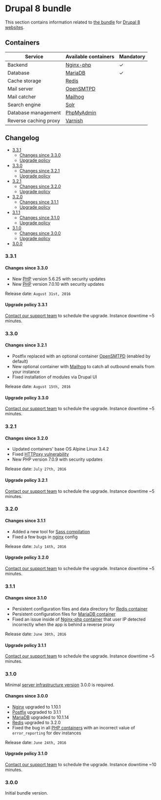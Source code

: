 # Drupal 8 bundle

This section contains information related to [the bundle](README.md) for [Drupal 8 websites](../../apps/drupal/README.md). 

## Containers

| Service | Available containers | Mandatory |
| --------------------- | ---------------------------------------------- | - |
| Backend               | [Nginx-php](../containers/nginx-php/README.md) | ✓ |
| Database              | [MariaDB](../containers/mariadb.md)            | ✓ |
| Cache storage         | [Redis](../containers/redis.md)                |   |
| Mail server           | [OpenSMTPD](../containers/opensmtpd.md)        |   |
| Mail catcher          | [Mailhog](../containers/mailhog.md)            |   |
| Search engine         | [Solr](../containers/apache-solr.md)           |   |
| Database management   | [PhpMyAdmin](../containers/phpmyadmin.md)      |   |
| Reverse caching proxy | [Varnish](../containers/varnish.md)            | &nbsp; |

## Changelog

* [3.3.1](#331)
    * [Changes since 3.3.0](#changes-since-330)
    * [Upgrade policy](#upgrade-policy-331)
* [3.3.0](#330)
    * [Changes since 3.2.1](#changes-since-321)
    * [Upgrade policy](#upgrade-policy-330)
* [3.2.1](#321)
    * [Changes since 3.2.0](#changes-since-320)
    * [Upgrade policy](#upgrade-policy-321)
* [3.2.0](#320)
    * [Changes since 3.1.1](#changes-since-311)
    * [Upgrade policy](#upgrade-policy-320)
* [3.1.1](#311)
    * [Changes since 3.1.0](#changes-since-310)
    * [Upgrade policy](#upgrade-policy-311)
* [3.1.0](#310)
    * [Changes since 3.0.0](#changes-since-300)
    * [Upgrade policy](#upgrade-policy-310)
* [3.0.0](#300)

### 3.3.1

#### Changes since 3.3.0

* New [PHP](../containers/nginx-php/php.md) version 5.6.25 with security updates 
* New [PHP](../containers/nginx-php/php.md) version 7.0.10 with security updates 

Release date: `August 31st, 2016`

#### Upgrade policy 3.3.1

[Contact our support team](../../product/support.md) to schedule the upgrade. Instance downtime ~5 minutes.

### 3.3.0

#### Changes since 3.2.1

* Postfix replaced with an optional container [OpenSMTPD](../containers/opensmtpd.md) (enabled by default)
* New optional container with [Mailhog](../containers/mailhog.md) to catch all outbound emails from your instance
* Fixed installation of modules via Drupal UI

Release date: `August 15th, 2016`

#### Upgrade policy 3.3.0

[Contact our support team](../../product/support.md) to schedule the upgrade. Instance downtime ~5 minutes.

### 3.2.1

#### Changes since 3.2.0

* Updated containers' base OS Alpine Linux 3.4.2
* Fixed <a href="https://httpoxy.org/#mitigate-nginx" target="_blank">HTTPoxy vulnerability</a>
* New PHP version 7.0.9 with security updates

Release date: `July 27th, 2016`

#### Upgrade policy 3.2.1

[Contact our support team](../../product/support.md) to schedule the upgrade. Instance downtime ~5 minutes.

### 3.2.0

#### Changes since 3.1.1

* Added a new tool for [Sass compilation](../../apps/sass.md)
* Fixed a few bugs in [nginx](../containers/nginx-php/nginx.md) config

Release date: `July 14th, 2016`

#### Upgrade policy 3.2.0

[Contact our support team](../../product/support.md) to schedule the upgrade. Instance downtime ~5 minutes.

### 3.1.1

#### Changes since 3.1.0

* Persistent configuration files and data directory for [Redis container](../containers/redis.md) 
* Persistent configuration files for [MariaDB container](../containers/mariadb.md)
* Fixed an issue inside of [Nginx-php container](../containers/nginx-php/README.md) that user IP detected incorrectly when the app is behind a reverse proxy

Release date: `June 30th, 2016`

#### Upgrade policy 3.1.1

[Contact our support team](../../product/support.md) to schedule the upgrade. Instance downtime ~5 minutes.

### 3.1.0

Minimal [server infrastructure version](../versioning.md) 3.0.0 is required.

#### Changes since 3.0.0

* [Nginx](../containers/nginx-php/nginx.md) upgraded to 1.10.1 
* [Postfix](../containers/nginx-php/postfix.md) upgraded to 3.1.1
* [MariaDB](../containers/mariadb.md) upgraded to 10.1.14
* [Redis](../containers/redis.md) upgraded to 3.2.0
* Fixed the bug in all [PHP containers](../containers/nginx-php/php.md) with an incorrect value of `error_reporting` for dev instances 

Release date: `June 24th, 2016`

#### Upgrade policy 3.1.0

[Contact our support team](../../product/support.md) to schedule the upgrade. Instance downtime ~10 minutes.

### 3.0.0

Initial bundle version.